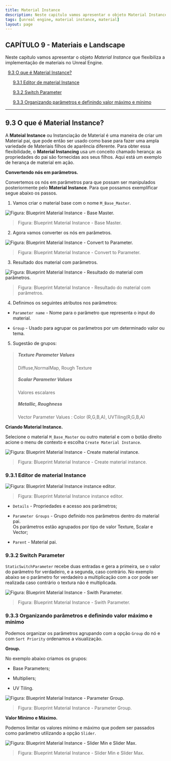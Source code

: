 ```yaml
---
title: Material Instance
description: Neste capitulo vamos apresentar o objeto Material Instance que flexibiliza a implementação de materiais no Unreal Engine.
tags: [unreal engine, material instance, material]
layout: page
---
```



<a name="8"></a>
## CAPÍTULO 9 - Materiais e Landscape

Neste capitulo vamos apresentar o objeto *Material Instance* que flexibiliza a implementação de materiais no Unreal Engine.

&nbsp;&nbsp;[9.3 O que é Material Instance?](#9.3)

&nbsp;&nbsp;&nbsp;&nbsp;&nbsp;&nbsp;[9.3.1 Editor de material Instance](#9.3.1)

&nbsp;&nbsp;&nbsp;&nbsp;&nbsp;&nbsp;[9.3.2 Switch Parameter](#9.3.2)

&nbsp;&nbsp;&nbsp;&nbsp;&nbsp;&nbsp;[9.3.3 Organizando parâmetros e definindo valor máximo e mínimo](#9.3.3)

***

<a name="9.3"></a>
## 9.3 O que é Material Instance?
A **Mateial Instance** ou Instanciação de Material é uma maneira de criar um Material pai, que pode então ser usado como base para fazer uma ampla variedade de Materiais filhos de aparência diferente. Para obter essa flexibilidade, o **Material Instancing** usa um conceito chamado herança: as propriedades do pai são fornecidas aos seus filhos. Aqui está um exemplo de herança de material em ação.

**Convertendo nós em parâmetros.**

Convertemos os nós em parâmetros para que possam ser manipulados posteriormente pelo **Material Instance**. Para que possamos exemplificar segue abaixo os passos.

1. Vamos criar o material base com o nome `M_Base_Master`.     

  ![Figura: Blueprint Material Instance - Base Master.](imagens/materiais/unreal_engine_base_master.webp "Figura: Blueprint Material Instance - Base Master.")     

  > Figura: Blueprint Material Instance - Base Master.

2. Agora vamos converter os nós em parâmetros.     

  ![Figura: Blueprint Material Instance - Convert to Parameter.](imagens/materiais/unreal_engine_material_convert_parameter.webp "Figura: Blueprint Material Instance - Convert to Parameter.")   

  > Figura: Blueprint Material Instance - Convert to Parameter.

3. Resultado dos material com parâmetros.

  ![Figura: Blueprint Material Instance -  Resultado do material com parâmetros.](imagens/materiais/unreal_engine_base_master_with_parameter.webp "Figura: Blueprint Material Instance -  Resultado do material com parâmetros.")     

  > Figura: Blueprint Material Instance -  Resultado do material com parâmetros.

4. Definimos os seguintes atributos nos parâmetros:

  - `Parameter name` - Nome para o parâmetro que representa o input do material.

  - `Group` - Usado para agrupar os parâmetros por um determinado valor ou tema.        

5.  Sugestão de grupos:
  > ##### Texture Parameter Values
  > Diffuse,NormalMap, Rough Texture
  > ##### Scalar Parameter Values
  > Valores escalares
  > ##### Metallic, Roughness
  > Vector Parameter Values : Color (R,G,B,A), UVTiling(R,G,B,A)

**Criando Material Instance.**

Selecione o material `M_Base_Master` ou outro material e com o botão direito acione o menu de contexto e escolha `Create Material Instance`.     

![Figura: Blueprint Material Instance - Create material instance.](imagens/materiais/unreal_engine_material_create_material_instance.webp "Figura: Blueprint Material Instance - Create material instance.")   

> Figura: Blueprint Material Instance - Create material instance.

<a name="9.3.1"></a>
### 9.3.1 Editor de material Instance

![Figura: Blueprint Material Instance instance editor.](imagens/materiais/unreal_engine_material_instance_editor.webp "Figura: Blueprint Material Instance instance editor.")  

> Figura: Blueprint Material Instance instance editor.

- `Details` - Propriedades e acesso aos parâmetros;

- `Parameter Groups` - Grupo definido nos parâmetros dentro do material pai.      
  Os parâmetros estão agrupados por tipo de valor Texture, Scalar e Vector;

- `Parent` - Material pai.

<a name="9.3.2"></a>
### 9.3.2 Switch Parameter
`StaticSwitchParameter` recebe duas entradas e gera a primeira, se o valor do parâmetro for verdadeiro, e a segunda, caso contrário. No exemplo abaixo se o parâmetro for verdadeiro a multiplicação com a cor pode ser realizada caso contrário o textura não é multiplicada.

![Figura: Blueprint Material Instance - Swith Parameter.](imagens/materiais/unreal_engine_material_switch_parameter.webp "Figura: Blueprint Material Instance - Swith Parameter.")

> Figura: Blueprint Material Instance - Swith Parameter.

<a name="9.3.3"></a>
### 9.3.3 Organizando parâmetros e definindo valor máximo e mínimo
Podemos organizar os parâmetros agrupando com a opção `Group` do nó e com `Sort Priority` ordenamos a visualização.

**Group.**

No exemplo abaixo criamos os grupos:

- Base Parameters;

- Multipliers;

- UV Tiling.

![Figura: Blueprint Material Instance - Parameter Group.](imagens/materiais/unreal_engine_material_parameter_group.webp "Figura: Blueprint Material Instance - Parameter Group.")     

> Figura: Blueprint Material Instance - Parameter Group.

**Valor Mínimo e Máximo.**

Podemos limitar os valores mínimo e máximo que podem ser passados como parâmetro utilizando a opção `Slider`.

![Figura: Blueprint Material Instance - Slider Min e Slider Max.](imagens/materiais/unreal_engine_material_slider_min_max.webp "Figura: Blueprint Material Instance - Slider Min e Slider Max.")

> Figura: Blueprint Material Instance - Slider Min e Slider Max.
